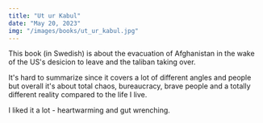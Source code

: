 ```yaml
---
title: "Ut ur Kabul"
date: "May 20, 2023"
img: "/images/books/ut_ur_kabul.jpg"
---
```


This book (in Swedish) is about the evacuation of Afghanistan in the wake of the US's desicion to leave and the taliban taking over.

It's hard to summarize since it covers a lot of different angles and people but overall it's about total chaos, bureaucracy, brave people and a totally different reality compared to the life I live.

I liked it a lot - heartwarming and gut wrenching.